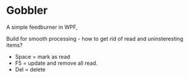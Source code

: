 # Gobbler
A simple feedburner in WPF,

Build for smooth processing - how to get rid of read and uninsteresting items?
- Space = mark as read
- F5 = update and remove all read.
- Del = delete

